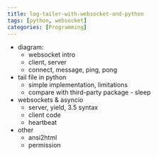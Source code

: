 ```yaml
---
title: log-tailer-with-websocket-and-python
tags: [python, websocket]
categories: [Programming]
---
```


* diagram:
  * websocket intro
  * client, server
  * connect, message, ping, pong
* tail file in python
  * simple implementation, limitations
  * compare with third-party package - sleep
* websockets & asyncio
  * server, yield, 3.5 syntax
  * client code
  * heartbeat
* other
  * ansi2html
  * permission

<!-- more -->
